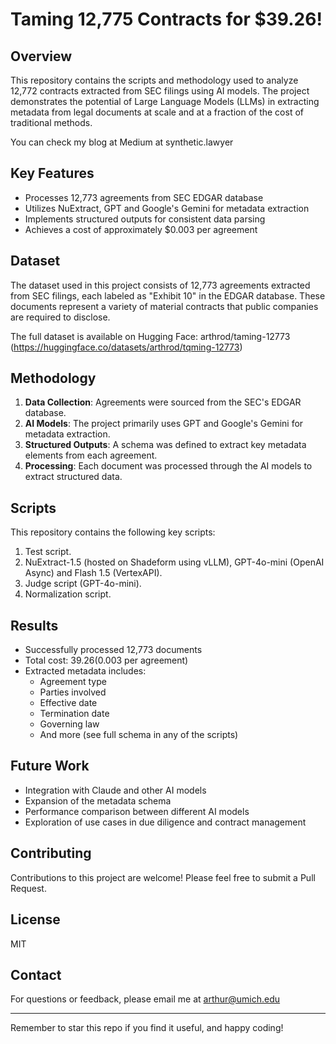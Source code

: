 # Taming 12,775 Contracts for $39.26!

## Overview
This repository contains the scripts and methodology used to analyze 12,772 contracts extracted from SEC filings using AI models. The project demonstrates the potential of Large Language Models (LLMs) in extracting metadata from legal documents at scale and at a fraction of the cost of traditional methods.

You can check my blog at Medium at synthetic.lawyer 

## Key Features
- Processes 12,773 agreements from SEC EDGAR database
- Utilizes NuExtract, GPT and Google's Gemini for metadata extraction
- Implements structured outputs for consistent data parsing
- Achieves a cost of approximately $0.003 per agreement

## Dataset
The dataset used in this project consists of 12,773 agreements extracted from SEC filings, each labeled as "Exhibit 10" in the EDGAR database. These documents represent a variety of material contracts that public companies are required to disclose.

The full dataset is available on Hugging Face: arthrod/taming-12773 (https://huggingface.co/datasets/arthrod/tqming-12773)

## Methodology
1. **Data Collection**: Agreements were sourced from the SEC's EDGAR database.
2. **AI Models**: The project primarily uses GPT and Google's Gemini for metadata extraction.
3. **Structured Outputs**: A schema was defined to extract key metadata elements from each agreement.
4. **Processing**: Each document was processed through the AI models to extract structured data.

## Scripts
This repository contains the following key scripts:

1. Test script.
2. NuExtract-1.5 (hosted on Shadeform using vLLM), GPT-4o-mini (OpenAI Async) and Flash 1.5 (VertexAPI).
3. Judge script (GPT-4o-mini).
4. Normalization script.

## Results
- Successfully processed 12,773 documents
- Total cost: $39.26 ($0.003 per agreement)
- Extracted metadata includes:
  - Agreement type
  - Parties involved
  - Effective date
  - Termination date
  - Governing law
  - And more (see full schema in any of the scripts)

## Future Work
- Integration with Claude and other AI models
- Expansion of the metadata schema
- Performance comparison between different AI models
- Exploration of use cases in due diligence and contract management

## Contributing
Contributions to this project are welcome! Please feel free to submit a Pull Request.

## License
MIT

## Contact
For questions or feedback, please email me at arthur@umich.edu

---

Remember to star this repo if you find it useful, and happy coding!
